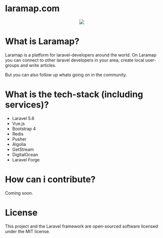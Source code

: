 # laramap.com
<p align="center">
<img src="https://raw.githubusercontent.com/laramap/art/master/Laramap_Logo.png">
</p>

# What is Laramap?
Laramap is a platform for laravel-developers around the world.
On Laramap you can connect to other laravel developers in your area, create local user-groups and write articles.

But you can also follow up whats going on in the community.

# What is the tech-stack (including services)?
- Laravel 5.6
- Vue.js
- Bootstrap 4
- Redis
- Pusher
- Algolia
- GetStream
- DigitalOcean
- Laravel Forge

# How can i contribute?
Coming soon.

# License
This project and the Laravel framework are open-sourced software licensed under the MIT license.
